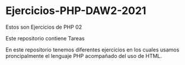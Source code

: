 # Ejercicios-PHP-DAW2-2021
Estos son Ejercicios de PHP 02

Este repositorio contiene Tareas

En este repositorio tenemos diferentes ejercicios en los cuales usamos proncipalmente
el lenguaje PHP acompañado del uso de HTML.
